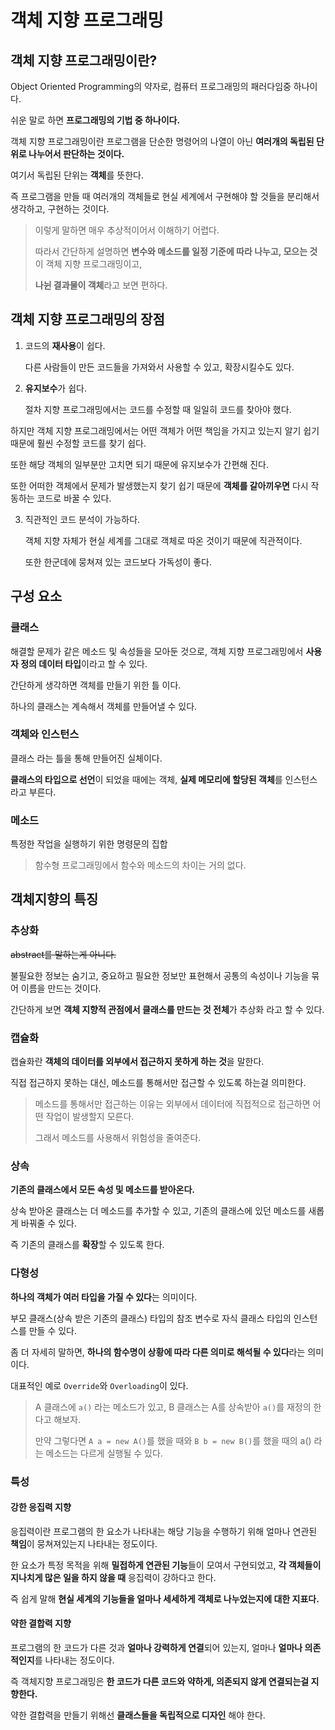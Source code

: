 # 객체 지향 프로그래밍

## 객체 지향 프로그래밍이란?

Object Oriented Programming의 약자로, 컴퓨터 프로그래밍의 패러다임중 하나이다.

쉬운 말로 하면 **프로그래밍의 기법 중 하나이다.**

객체 지향 프로그래밍이란 프로그램을 단순한 명령어의 나열이 아닌 **여러개의 독립된 단위로 나누어서 판단하는 것이다.**

여기서 독립된 단위는 **객체**를 뜻한다.

즉 프로그램을 만들 때 여러개의 객체들로 현실 세계에서 구현해야 할 것들을 분리해서 생각하고, 구현하는 것이다.



> 이렇게 말하면 매우 추상적이어서 이해하기 어렵다.
>
> 따라서 간단하게 설명하면 **변수와 메소드를 일정 기준에 따라 나누고, 모으는 것**이 객체 지향 프로그래밍이고,
>
> **나뉜 결과물이 객체**라고 보면 편하다.

## 객체 지향 프로그래밍의 장점

1. 코드의 **재사용**이 쉽다.

   다른 사람들이 만든 코드들을 가져와서 사용할 수 있고, 확장시킬수도 있다.


2. **유지보수**가 쉽다.

   절차 지향 프로그래밍에서는 코드를 수정할 때 일일히 코드를 찾아야 했다.

하지만 객체 지향 프로그래밍에서는 어떤 객체가 어떤 책임을 가지고 있는지 알기 쉽기 때문에 훨씬 수정할 코드를 찾기 쉽다.

또한 해당 객체의 일부분만 고치면 되기 때문에 유지보수가 간편해 진다.

또한 어떠한 객체에서 문제가 발생했는지 찾기 쉽기 때문에 **객체를 갈아끼우면** 다시 작동하는 코드로 바꿀 수 있다.

3. 직관적인 코드 분석이 가능하다.

   객체 지향 자체가 현실 세계를 그대로 객체로 따온 것이기 때문에 직관적이다.

   또한 한군데에 뭉쳐져 있는 코드보다 가독성이 좋다.

## 구성 요소

### 클래스

해결할 문제가 같은 메소드 및 속성들을 모아둔 것으로, 객체 지향 프로그래밍에서 **사용자 정의 데이터 타입**이라고 할 수 있다.

간단하게 생각하면 객체를 만들기 위한 틀 이다.

하나의 클래스는 계속해서 객체를 만들어낼 수 있다.

### 객체와 인스턴스

클래스 라는 틀을 통해 만들어진 실체이다.

**클래스의 타입으로 선언**이 되었을 때에는 객체, **실제 메모리에 할당된 객체**를 인스턴스 라고 부른다.

### 메소드

특정한 작업을 실행하기 위한 명령문의 집합

> 함수형 프로그래밍에서 함수와 메소드의 차이는 거의 없다.

## 객체지향의 특징

### 추상화

~~abstract를 말하는게 아니다.~~

불필요한 정보는 숨기고, 중요하고 필요한 정보만 표현해서 공통의 속성이나 기능을 묶어 이름을 만드는 것이다.

간단하게 보면 **객체 지향적 관점에서 클래스를 만드는 것 전체**가 추상화 라고 할 수 있다.

### 캡슐화

캡슐화란 **객체의 데이터를 외부에서 접근하지 못하게 하는 것**을 말한다.

직접 접근하지 못하는 대신, 메소드를 통해서만 접근할 수 있도록 하는걸 의미한다.

> 메소드를 통해서만 접근하는 이유는 외부에서 데이터에 직접적으로 접근하면 어떤 작업이 발생할지 모른다.
>
> 그래서 메소드를 사용해서 위험성을 줄여준다.

### 상속

**기존의 클래스에서 모든 속성 및 메소드를 받아온다.**

상속 받아온 클래스는 더 메소드를 추가할 수 있고, 기존의 클래스에 있던 메소드를 새롭게 바꿔줄 수 있다.

즉 기존의 클래스를 **확장**할 수 있도록 한다.

### 다형성

**하나의 객체가 여러 타입을 가질 수 있다**는 의미이다.

부모 클래스(상속 받은 기존의 클래스) 타입의 참조 변수로 자식 클래스 타입의 인스턴스를 만들 수 있다.

좀 더 자세히 말하면, **하나의 함수명이 상황에 따라 다른 의미로 해석될 수 있다**라는 의미이다.

대표적인 예로 `Override`와 `Overloading`이 있다.

> A 클래스에 `a()` 라는 메소드가 있고, B 클래스는 A를 상속받아 `a()`를 재정의 한다고 해보자.
>
> 만약 그렇다면 `A a = new A()`를 했을 때와 `B b = new B()`를 했을 때의 a() 라는 메소드는 다르게 실행될 수 있다.

### 특성

#### 강한 응집력 지향

응집력이란 프로그램의 한 요소가 나타내는 해당 기능을 수행하기 위해 얼마나 연관된 **책임**이 뭉쳐져있는지 나타내는 정도이다.

한 요소가 특정 목적을 위해 **밀접하게 연관된 기능**들이 모여서 구현되었고, **각 객체들이 지나치게 많은 일을 하지 않을 때** 응집력이 강하다고 한다.

즉 쉽게 말해 **현실 세계의 기능들을 얼마나 세세하게 객체로 나누었는지에 대한 지표다.**

#### 약한 결합력 지향

프로그램의 한 코드가 다른 것과 **얼마나 강력하게 연결**되어 있는지, 얼마나 **얼마나 의존적인지**를 나타내는 정도이다.

즉 객체지향 프로그래밍은 **한 코드가 다른 코드와 약하게, 의존되지 않게 연결되는걸 지향한다.**

약한 결합력을 만들기 위해선 **클래스들을 독립적으로 디자인** 해야 한다.



